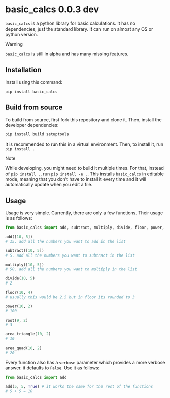 # basic_calcs 0.0.3 dev

`basic_calcs` is a python library for basic calculations. It has no dependencies, just the standard library. It can run on almost any OS or python version.

> [!WARNING]
> `basic_calcs` is still in alpha and has many missing features. 

## Installation 

Install using this command:
```sh
pip install basic_calcs
```

## Build from source

To build from source, first fork this repository and clone it. Then, install the developer dependencies:
```sh
pip install build setuptools
```
It is recommended to run this in a virtual environment. Then, to install it, run `pip install .`

> [!NOTE]
> While developing, you might need to build it multiple times. For that, instead of `pip install .`, run `pip install -e .`. This installs 
> `basic_calcs` in editable mode, meaning that you don't have to install it every time and it will automatically update when you edit a file.

## Usage

Usage is very simple. Currently, there are only a few functions. Their usage is as follows:
```py
from basic_calcs import add, subtract, multiply, divide, floor, power, root, area_quad, area_triangle

add([10, 5])
# 15. add all the numbers you want to add in the list

subtract([10, 5])
# 5. add all the numbers you want to subtract in the list

multiply([10, 5])
# 50. add all the numbers you want to multiply in the list

divide(10, 5)
# 2

floor(10, 4)
# usually this would be 2.5 but in floor its rounded to 3

power(10, 2)
# 100

root(9, 2)
# 3

area_triangle(10, 2)
# 10

area_quad(10, 2)
# 20
```
Every function also has a `verbose` parameter which provides a more verbose answer. it defaults to `False`. Use it as follows:
```py
from basic_calcs import add

add(5, 5, True) # it works the same for the rest of the functions
# 5 + 5 = 10
```
